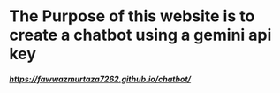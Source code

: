# The Purpose of this website is to create a chatbot using a gemini api key
##### https://fawwazmurtaza7262.github.io/chatbot/
